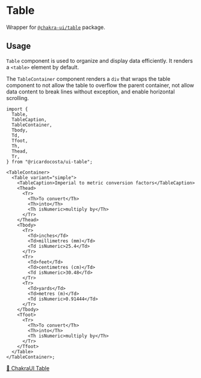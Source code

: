 # Table

Wrapper for [`@chakra-ui/table`](https://github.com/chakra-ui/chakra-ui/tree/main/packages/components/table) package.

## Usage

`Table` component is used to organize and display data efficiently. It renders a `<table>` element by default.

The `TableContainer` component renders a `div` that wraps the table component to not allow the table to overflow the parent container, not allow data content to break lines without exception, and enable horizontal scrolling.

```tsx
import {
  Table,
  TableCaption,
  TableContainer,
  Tbody,
  Td,
  Tfoot,
  Th,
  Thead,
  Tr,
} from "@ricardocosta/ui-table";

<TableContainer>
  <Table variant="simple">
    <TableCaption>Imperial to metric conversion factors</TableCaption>
    <Thead>
      <Tr>
        <Th>To convert</Th>
        <Th>into</Th>
        <Th isNumeric>multiply by</Th>
      </Tr>
    </Thead>
    <Tbody>
      <Tr>
        <Td>inches</Td>
        <Td>millimetres (mm)</Td>
        <Td isNumeric>25.4</Td>
      </Tr>
      <Tr>
        <Td>feet</Td>
        <Td>centimetres (cm)</Td>
        <Td isNumeric>30.48</Td>
      </Tr>
      <Tr>
        <Td>yards</Td>
        <Td>metres (m)</Td>
        <Td isNumeric>0.91444</Td>
      </Tr>
    </Tbody>
    <Tfoot>
      <Tr>
        <Th>To convert</Th>
        <Th>into</Th>
        <Th isNumeric>multiply by</Th>
      </Tr>
    </Tfoot>
  </Table>
</TableContainer>;
```

[🔗 ChakraUI Table](https://chakra-ui.com/docs/components/table)
